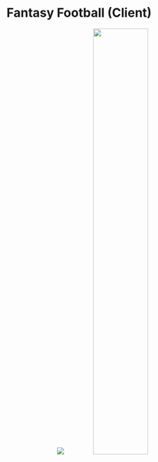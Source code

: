 # Fantasy Football (Client)
<p align="center">
<img src="https://chrisyou-backup-website.s3.amazonaws.com/assets/Fantasy_Football/FF-AWS-Diagram.png  width="50%""/>

<img src="https://chrisyou-backup-website.s3.amazonaws.com/assets/Fantasy_Football/FF-Pipeline-Frontend-S3.png" width="50%"/>
</p>
